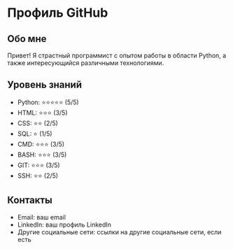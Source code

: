 # Профиль GitHub

## Обо мне
Привет! Я страстный программист с опытом работы в области Python, а также интересующийся различными технологиями.

## Уровень знаний
- Python: ⭐⭐⭐⭐⭐ (5/5)
- HTML: ⭐⭐⭐ (3/5)
- CSS: ⭐⭐ (2/5)
- SQL: ⭐ (1/5)
- CMD: ⭐⭐⭐ (3/5)
- BASH: ⭐⭐⭐ (3/5)
- GIT: ⭐⭐⭐ (3/5)
- SSH: ⭐⭐ (2/5)

## Контакты
- Email: ваш email
- LinkedIn: ваш профиль LinkedIn
- Другие социальные сети: ссылки на другие социальные сети, если есть
